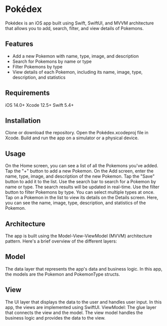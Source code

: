 # Pokédex
Pokédex is an iOS app built using Swift, SwiftUI, and MVVM architecture that allows you to add, search, filter, and view details of Pokemons.

## Features

- Add a new Pokemon with name, type, image, and description
- Search for Pokemons by name or type
- Filter Pokemons by type
- View details of each Pokemon, including its name, image, type, description, and statistics

## Requirements
iOS 14.0+
Xcode 12.5+
Swift 5.4+

## Installation

Clone or download the repository.
Open the Pokédex.xcodeproj file in Xcode.
Build and run the app on a simulator or a physical device.

## Usage

On the Home screen, you can see a list of all the Pokemons you've added. Tap the "+" button to add a new Pokemon.
On the Add screen, enter the name, type, image, and description of the new Pokemon. Tap the "Save" button to add it to the list.
Use the search bar to search for a Pokemon by name or type. The search results will be updated in real-time.
Use the filter button to filter Pokemons by type. You can select multiple types at once.
Tap on a Pokemon in the list to view its details on the Details screen. Here, you can see the name, image, type, description, and statistics of the Pokemon.

## Architecture

The app is built using the Model-View-ViewModel (MVVM) architecture pattern. Here's a brief overview of the different layers:

## Model

The data layer that represents the app's data and business logic. In this app, the models are the Pokemon and PokemonType structs.
## View

The UI layer that displays the data to the user and handles user input. In this app, the views are implemented using SwiftUI.
ViewModel: The glue layer that connects the view and the model. The view model handles the business logic and provides the data to the view. 

